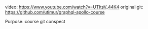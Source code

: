 video: https://www.youtube.com/watch?v=UTItsV_44K4
original git:  https://github.com/utimur/graphql-apollo-course

Purpose: course git conspect